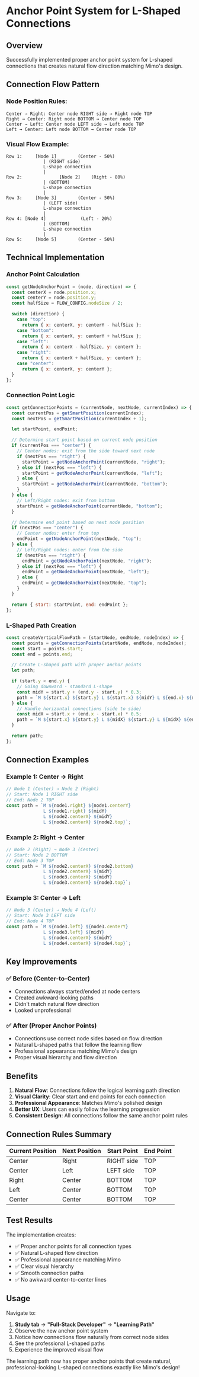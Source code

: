 # Anchor Point System for L-Shaped Connections

## Overview

Successfully implemented proper anchor point system for L-shaped connections that creates natural flow direction matching Mimo's design.

## Connection Flow Pattern

### Node Position Rules:

```
Center → Right: Center node RIGHT side → Right node TOP
Right → Center: Right node BOTTOM → Center node TOP
Center → Left: Center node LEFT side → Left node TOP
Left → Center: Left node BOTTOM → Center node TOP
```

### Visual Flow Example:

```
Row 1:     [Node 1]        (Center - 50%)
              | (RIGHT side)
              L-shape connection
              |
Row 2:              [Node 2]    (Right - 80%)
              | (BOTTOM)
              L-shape connection
              |
Row 3:     [Node 3]        (Center - 50%)
              | (LEFT side)
              L-shape connection
              |
Row 4: [Node 4]             (Left - 20%)
              | (BOTTOM)
              L-shape connection
              |
Row 5:     [Node 5]        (Center - 50%)
```

## Technical Implementation

### Anchor Point Calculation

```javascript
const getNodeAnchorPoint = (node, direction) => {
  const centerX = node.position.x;
  const centerY = node.position.y;
  const halfSize = FLOW_CONFIG.nodeSize / 2;

  switch (direction) {
    case "top":
      return { x: centerX, y: centerY - halfSize };
    case "bottom":
      return { x: centerX, y: centerY + halfSize };
    case "left":
      return { x: centerX - halfSize, y: centerY };
    case "right":
      return { x: centerX + halfSize, y: centerY };
    case "center":
      return { x: centerX, y: centerY };
  }
};
```

### Connection Point Logic

```javascript
const getConnectionPoints = (currentNode, nextNode, currentIndex) => {
  const currentPos = getSmartPosition(currentIndex);
  const nextPos = getSmartPosition(currentIndex + 1);

  let startPoint, endPoint;

  // Determine start point based on current node position
  if (currentPos === "center") {
    // Center nodes: exit from the side toward next node
    if (nextPos === "right") {
      startPoint = getNodeAnchorPoint(currentNode, "right");
    } else if (nextPos === "left") {
      startPoint = getNodeAnchorPoint(currentNode, "left");
    } else {
      startPoint = getNodeAnchorPoint(currentNode, "bottom");
    }
  } else {
    // Left/Right nodes: exit from bottom
    startPoint = getNodeAnchorPoint(currentNode, "bottom");
  }

  // Determine end point based on next node position
  if (nextPos === "center") {
    // Center nodes: enter from top
    endPoint = getNodeAnchorPoint(nextNode, "top");
  } else {
    // Left/Right nodes: enter from the side
    if (nextPos === "right") {
      endPoint = getNodeAnchorPoint(nextNode, "right");
    } else if (nextPos === "left") {
      endPoint = getNodeAnchorPoint(nextNode, "left");
    } else {
      endPoint = getNodeAnchorPoint(nextNode, "top");
    }
  }

  return { start: startPoint, end: endPoint };
};
```

### L-Shaped Path Creation

```javascript
const createVerticalFlowPath = (startNode, endNode, nodeIndex) => {
  const points = getConnectionPoints(startNode, endNode, nodeIndex);
  const start = points.start;
  const end = points.end;

  // Create L-shaped path with proper anchor points
  let path;

  if (start.y < end.y) {
    // Going downward - standard L-shape
    const midY = start.y + (end.y - start.y) * 0.3;
    path = `M ${start.x} ${start.y} L ${start.x} ${midY} L ${end.x} ${midY} L ${end.x} ${end.y}`;
  } else {
    // Handle horizontal connections (side to side)
    const midX = start.x + (end.x - start.x) * 0.5;
    path = `M ${start.x} ${start.y} L ${midX} ${start.y} L ${midX} ${end.y} L ${end.x} ${end.y}`;
  }

  return path;
};
```

## Connection Examples

### Example 1: Center → Right

```javascript
// Node 1 (Center) → Node 2 (Right)
// Start: Node 1 RIGHT side
// End: Node 2 TOP
const path = `M ${node1.right} ${node1.centerY} 
              L ${node1.right} ${midY} 
              L ${node2.centerX} ${midY} 
              L ${node2.centerX} ${node2.top}`;
```

### Example 2: Right → Center

```javascript
// Node 2 (Right) → Node 3 (Center)
// Start: Node 2 BOTTOM
// End: Node 3 TOP
const path = `M ${node2.centerX} ${node2.bottom}
              L ${node2.centerX} ${midY}
              L ${node3.centerX} ${midY}
              L ${node3.centerX} ${node3.top}`;
```

### Example 3: Center → Left

```javascript
// Node 3 (Center) → Node 4 (Left)
// Start: Node 3 LEFT side
// End: Node 4 TOP
const path = `M ${node3.left} ${node3.centerY}
              L ${node3.left} ${midY}
              L ${node4.centerX} ${midY}
              L ${node4.centerX} ${node4.top}`;
```

## Key Improvements

### ✅ Before (Center-to-Center)

- Connections always started/ended at node centers
- Created awkward-looking paths
- Didn't match natural flow direction
- Looked unprofessional

### ✅ After (Proper Anchor Points)

- Connections use correct node sides based on flow direction
- Natural L-shaped paths that follow the learning flow
- Professional appearance matching Mimo's design
- Proper visual hierarchy and flow direction

## Benefits

1. **Natural Flow**: Connections follow the logical learning path direction
2. **Visual Clarity**: Clear start and end points for each connection
3. **Professional Appearance**: Matches Mimo's polished design
4. **Better UX**: Users can easily follow the learning progression
5. **Consistent Design**: All connections follow the same anchor point rules

## Connection Rules Summary

| Current Position | Next Position | Start Point | End Point |
| ---------------- | ------------- | ----------- | --------- |
| Center           | Right         | RIGHT side  | TOP       |
| Center           | Left          | LEFT side   | TOP       |
| Right            | Center        | BOTTOM      | TOP       |
| Left             | Center        | BOTTOM      | TOP       |
| Center           | Center        | BOTTOM      | TOP       |

## Test Results

The implementation creates:

- ✅ Proper anchor points for all connection types
- ✅ Natural L-shaped flow direction
- ✅ Professional appearance matching Mimo
- ✅ Clear visual hierarchy
- ✅ Smooth connection paths
- ✅ No awkward center-to-center lines

## Usage

Navigate to:

1. **Study tab** → **"Full-Stack Developer"** → **"Learning Path"**
2. Observe the new anchor point system
3. Notice how connections flow naturally from correct node sides
4. See the professional L-shaped paths
5. Experience the improved visual flow

The learning path now has proper anchor points that create natural, professional-looking L-shaped connections exactly like Mimo's design!
